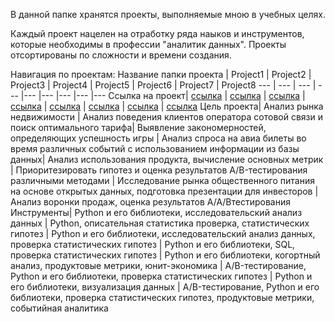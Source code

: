 В данной папке хранятся проекты, выполняемые мною в учебных целях. 

Каждый проект нацелен на отработку ряда наыков и инструментов, которые необходимы в профессии "аналитик данных". Проекты отсортированы по сложности и времени создания. 

Навигация по проектам:
Название папки проекта | Project1 | Project2 | Project3 | Project4 | Project5 | Project6 | Project7 | Project8 
--- | --- | --- | --- |--- |--- |--- |--- |--- 
Ссылка на проект| [ссылка](https://github.com/LizaPuteshestvenniza/Analytical-projects/blob/main/Project1/project.ipynb) |  [ссылка](https://github.com/LizaPuteshestvenniza/Analytical-projects/blob/main/Project2/project.ipynb) |  [ссылка](https://github.com/LizaPuteshestvenniza/Analytical-projects/blob/main/Project3/project.ipynb) |  [ссылка](https://github.com/LizaPuteshestvenniza/Analytical-projects/blob/main/Project4/project.ipynb) |  [ссылка](https://github.com/LizaPuteshestvenniza/Analytical-projects/blob/main/Project5/project.ipynb) | [ссылка](https://github.com/LizaPuteshestvenniza/Analytical-projects/blob/main/Project6/project.ipynb) |  [ссылка](https://github.com/LizaPuteshestvenniza/Analytical-projects/blob/main/Project7/project.ipynb) | [ссылка](https://github.com/LizaPuteshestvenniza/Analytical-projects/blob/main/Project8/project.ipynb)
Цель проекта| Анализ рынка недвижимости | Анализ поведения клиентов оператора сотовой связи и поиск оптимального тарифа| Выявление закономерностей, определяющих успешность игры | Анализ спроса на авиа билеты во время различных событий с использованием информации из базы данных| Анализ использования продукта, вычисление основных метрик | Приоритезировать гипотез и оценка результатов A/B-тестирования различными методами | Исследование рынка общественного питания на основе открытых данных, подготовка презентации для инвесторов | Анализ воронки продаж, оценка результатов A/A/Bтестирования
Инструменты| Python и его библиотеки, исследовательский анализ данных | Python, описательная статистика проверка, статистических гипотез | Python и его библиотеки, исследовательский анализ данных, проверка статистических гипотез | Python и его библиотеки, SQL, проверка статистических гипотез | Python и его библиотеки, когортный анализ, продуктовые метрики, юнит-экономика | A/B-тестирование, Python и его библиотеки, проверка статистических гипотез | Python и его библиотеки, визуализация данных | A/B-тестирование, Python и его библиотеки, проверка статистических гипотез, продуктовые метрики, событийная аналитика
